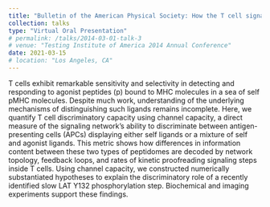 ```yaml
---
title: "Bulletin of the American Physical Society: How the T cell signaling network processes information to discriminate between self and agonist ligands"
collection: talks
type: "Virtual Oral Presentation"
# permalink: /talks/2014-03-01-talk-3
# venue: "Testing Institute of America 2014 Annual Conference"
date: 2021-03-15
# location: "Los Angeles, CA"
---
```


T cells exhibit remarkable sensitivity and selectivity in detecting and responding to agonist peptides (p) bound to MHC molecules in a sea of self pMHC molecules. Despite much work, understanding of the underlying mechanisms of distinguishing such ligands remains incomplete. Here, we quantify T cell discriminatory capacity using channel capacity, a direct measure of the signaling network’s ability to discriminate between antigen-presenting cells (APCs) displaying either self ligands or a mixture of self and agonist ligands. This metric shows how differences in information content between these two types of peptidomes are decoded by network topology, feedback loops, and rates of kinetic proofreading signaling steps inside T cells. Using channel capacity, we constructed numerically substantiated hypotheses to explain the discriminatory role of a recently identified slow LAT Y132 phosphorylation step. Biochemical and imaging experiments support these findings.